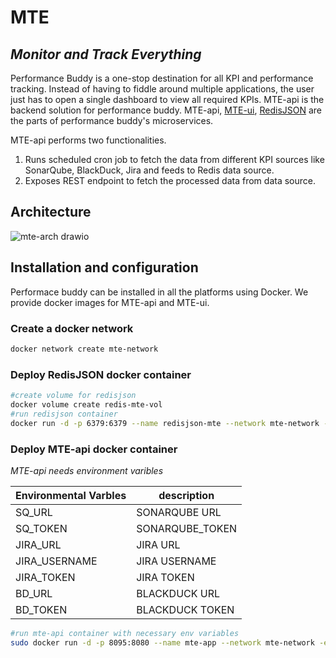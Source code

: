 # MTE
## _Monitor and Track Everything_

Performance Buddy is a one-stop destination for all KPI and performance tracking. Instead of having to fiddle around multiple applications, the user just has to open a single dashboard to view all required KPIs.
MTE-api is the backend solution for performance buddy. MTE-api, [MTE-ui](https://github.com/Ashwin-Raj18/MTE-ui), [RedisJSON](https://github.com/RedisJSON/RedisJSON) are the parts of performance buddy's microservices.

MTE-api performs two functionalities.
1. Runs scheduled cron job to fetch the data from different KPI sources like SonarQube, BlackDuck, Jira and feeds to Redis data source.
2. Exposes REST endpoint to fetch the processed data from data source.

## Architecture

![mte-arch drawio](https://user-images.githubusercontent.com/63547678/161440240-e97b350e-883f-4a19-a2d9-fdc51622c28c.png)



## Installation and configuration

Performace buddy can be installed in all the platforms using Docker.
We provide docker images for MTE-api and MTE-ui.

### Create a docker network
```sh
docker network create mte-network
```

### Deploy RedisJSON docker container

```sh
#create volume for redisjson
docker volume create redis-mte-vol
#run redisjson container
docker run -d -p 6379:6379 --name redisjson-mte --network mte-network -v redis-mte-vol:/data redislabs/rejson:latest
```

### Deploy MTE-api docker container

_MTE-api needs environment varibles_

| Environmental Varbles            | description                |
|----------------------------------|----------------------------|
| SQ_URL                           | SONARQUBE URL              |
|SQ_TOKEN                          |SONARQUBE_TOKEN             |
|JIRA_URL                          |JIRA URL                    |
|JIRA_USERNAME                     |JIRA USERNAME               |
|JIRA_TOKEN                        |JIRA TOKEN                  |
|BD_URL                            |BLACKDUCK URL               |
|BD_TOKEN                          |BLACKDUCK TOKEN             |

```sh
#run mte-api container with necessary env variables
sudo docker run -d -p 8095:8080 --name mte-app --network mte-network -e REDIS_URL='redisjson-mte:6379' -e SQ_URL={YOUR_SONARQUBE URL} -e SQ_TOKEN={YOUR_SONARQUBE_TOKEN} -e JIRA_URL={YOUR_JIRA_URL} -e JIRA_USERNAME={YOUR_JIRA_USERNAME} -e JIRA_TOKEN={YOUR_JIRA_TOKEN} -e BD_URL={YOUR_BLACKDUCK_URL} -e BD_TOKEN={YOUR_BLACKDUCK_TOKEN} ashwinraj18/mte-api:1.0
```

